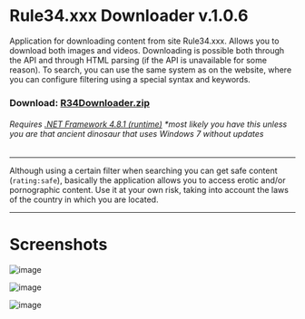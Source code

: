 # Rule34.xxx Downloader v.1.0.6

Application for downloading content from site Rule34.xxx. Allows you to download both images and videos. Downloading is possible both through the API and through HTML parsing (if the API is unavailable for some reason). To search, you can use the same system as on the website, where you can configure filtering using a special syntax and keywords.

### Download: [R34Downloader.zip](https://github.com/astron51/Rule34.xxx-Downloader/releases/download/1.0.6/R34Dwler.zip)

###### Requires [.NET Framework 4.8.1 (runtime)](https://dotnet.microsoft.com/en-us/download/dotnet-framework/net481) *most likely you have this unless you are that ancient dinosaur that uses Windows 7 without updates

---

Although using a certain filter when searching you can get safe content (`rating:safe`), basically the application allows you to access erotic and/or pornographic content. Use it at your own risk, taking into account the laws of the country in which you are located.

---

# Screenshots
![image](https://github.com/user-attachments/assets/c9382068-f449-42ef-8567-85bdcb9aeddf)

![image](https://github.com/user-attachments/assets/f505f0c9-4d9d-4019-90d7-de0ee6d0d35a)

![image](https://github.com/user-attachments/assets/8ce7044b-891b-4008-8090-247c223bf71c)
